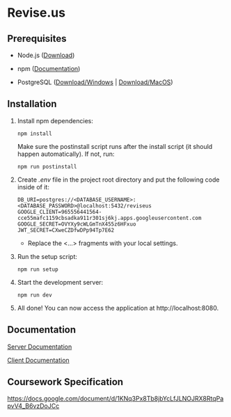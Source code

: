 # Revise.us

## Prerequisites

-   Node.js ([Download](https://nodejs.org/en/))

-   npm ([Documentation](https://www.npmjs.com/get-npm))

-   PostgreSQL ([Download/Windows](https://www.postgresql.org/download/) | [Download/MacOS](https://postgresapp.com/))

## Installation

1. Install npm dependencies:

    `npm install`

    Make sure the postinstall script runs after the install script (it should happen
    automatically). If not, run:

    `npm run postinstall`

2. Create _.env_ file in the project root directory and put the following
   code inside of it:

    ```
    DB_URI=postgres://<DATABASE_USERNAME>:<DATABASE_PASSWORD>@localhost:5432/reviseus
    GOOGLE_CLIENT=965556441564-cce55mafc1159cbsadka911r301sj6kj.apps.googleusercontent.com
    GOOGLE_SECRET=OVYXy9cWLGmTnX455z6HFxuo
    JWT_SECRET=CXweCZDfwDPp94Tp7E62
    ```

    - Replace the <...> fragments with your local settings.

3. Run the setup script:

    `npm run setup`

4. Start the development server:

    `npm run dev`

5. All done! You can now access the application at http://localhost:8080.

## Documentation

[Server Documentation](https://fictional-chainsaw-8092472b.pages.github.io/docs/TypeDoc/)

[Client Documentation](https://fictional-chainsaw-8092472b.pages.github.io/client/docs/TypeDoc/)

## Coursework Specification

https://docs.google.com/document/d/1KNq3Px8Tb8jbYcLfJLNOJRX8RtqPapvV4_B6vzDoJCc
